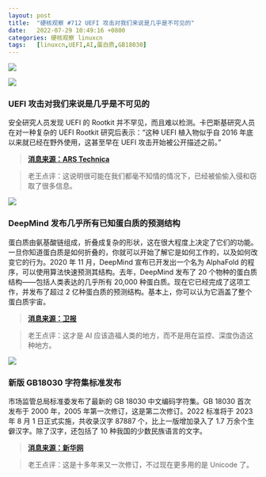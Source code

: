 ```yaml
---
layout: post
title:	"硬核观察 #712 UEFI 攻击对我们来说是几乎是不可见的"
date:	2022-07-29 10:49:16 +0800 
categories:	硬核观察 linuxcn 
tags:	[linuxcn,UEFI,AI,蛋白质,GB18030]
---
```



![](/Asserts/Images//attachment/album/202207/29/104752sxsw4xudwux1z9wu.jpg)


![](/Asserts/Images//attachment/album/202207/29/104812ptpk8xdxx9edddzd.jpg)


### UEFI 攻击对我们来说是几乎是不可见的


安全研究人员发现 UEFI 的 Rootkit 并不罕见，而且难以检测。卡巴斯基研究人员在对一种复杂的 UEFI Rootkit 研究后表示：“这种 UEFI 植入物似乎自 2016 年底以来就已经在野外使用，这甚至早在 UEFI 攻击开始被公开描述之前。”



> 
> **[消息来源：ARS Technica](https://arstechnica.com/information-technology/2022/07/researchers-unpack-unkillable-uefi-rootkit-that-survives-os-reinstalls/)**
> 
> 
> 



> 
> 老王点评：这说明很可能在我们都毫不知情的情况下，已经被偷偷入侵和窃取了很多信息。
> 
> 
> 


![](/Asserts/Images//attachment/album/202207/29/104827jhd8bbq5hh527d26.jpg)


### DeepMind 发布几乎所有已知蛋白质的预测结构


蛋白质由氨基酸链组成，折叠成复杂的形状，这在很大程度上决定了它们的功能。一旦你知道蛋白质是如何折叠的，你就可以开始了解它是如何工作的，以及如何改变它的行为。2020 年 11 月，DeepMind 宣布已开发出一个名为 AlphaFold 的程序，可以使用算法快速预测其结构。去年，DeepMind 发布了 20 个物种的蛋白质结构——包括人类表达的几乎所有 20,000 种蛋白质。现在它已经完成了这项工作，并发布了超过 2 亿种蛋白质的预测结构。基本上，你可以认为它涵盖了整个蛋白质宇宙。



> 
> **[消息来源：卫报](https://www.theguardian.com/technology/2022/jul/28/deepmind-uncovers-structure-of-200m-proteins-in-scientific-leap-forward)**
> 
> 
> 



> 
> 老王点评：这才是 AI 应该造福人类的地方，而不是用在监控、深度伪造这种地方。
> 
> 
> 


![](/Asserts/Images//attachment/album/202207/29/104845x8omsftbu8pkkzkn.jpg)


### 新版 GB18030 字符集标准发布


市场监管总局标准委发布了最新的 GB 18030 中文编码字符集。GB 18030 首次发布于 2000 年，2005 年第一次修订，这是第二次修订。2022 标准将于 2023 年 8 月 1 日正式实施，共收录汉字 87887 个，比上一版增加录入了 1.7 万余个生僻汉字。除了汉字，还包括了 10 种我国的少数民族语言的文字。



> 
> **[消息来源：新华网](http://www.news.cn/politics/2022-07/28/c_1128872370.htm)**
> 
> 
> 



> 
> 老王点评：这是十多年来又一次修订，不过现在更多用的是 Unicode 了。
> 
> 
>

